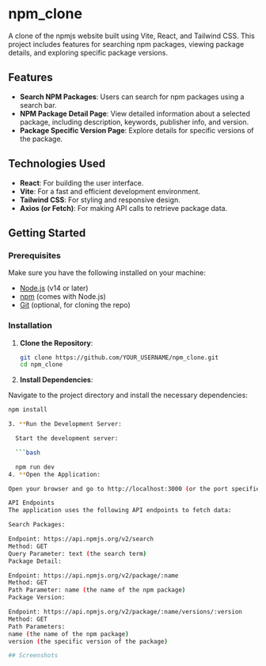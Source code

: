 # npm_clone

A clone of the npmjs website built using Vite, React, and Tailwind CSS. This project includes features for searching npm packages, viewing package details, and exploring specific package versions.

## Features

- **Search NPM Packages**: Users can search for npm packages using a search bar.
- **NPM Package Detail Page**: View detailed information about a selected package, including description, keywords, publisher info, and version.
- **Package Specific Version Page**: Explore details for specific versions of the package.

## Technologies Used

- **React**: For building the user interface.
- **Vite**: For a fast and efficient development environment.
- **Tailwind CSS**: For styling and responsive design.
- **Axios (or Fetch)**: For making API calls to retrieve package data.

## Getting Started

### Prerequisites

Make sure you have the following installed on your machine:

- [Node.js](https://nodejs.org/) (v14 or later)
- [npm](https://www.npmjs.com/) (comes with Node.js)
- [Git](https://git-scm.com/) (optional, for cloning the repo)

### Installation

1. **Clone the Repository**:

   ```bash
   git clone https://github.com/YOUR_USERNAME/npm_clone.git
   cd npm_clone
   
2. **Install Dependencies**:

  Navigate to the project directory and install the necessary dependencies:

  ```bash
  npm install

3. **Run the Development Server:

    Start the development server:

    ```bash

    npm run dev
4. **Open the Application:

Open your browser and go to http://localhost:3000 (or the port specified in your terminal) to view the application.

API Endpoints
The application uses the following API endpoints to fetch data:

Search Packages:

Endpoint: https://api.npmjs.org/v2/search
Method: GET
Query Parameter: text (the search term)
Package Detail:

Endpoint: https://api.npmjs.org/v2/package/:name
Method: GET
Path Parameter: name (the name of the npm package)
Package Version:

Endpoint: https://api.npmjs.org/v2/package/:name/versions/:version
Method: GET
Path Parameters:
name (the name of the npm package)
version (the specific version of the package)

## Screenshots